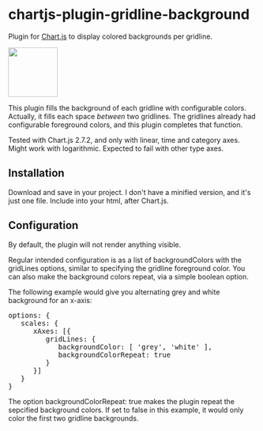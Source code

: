 # chartjs-plugin-gridline-background
Plugin for <a href="http://www.chartjs.org/">Chart.js</a> to display colored backgrounds per gridline.

<img src="https://rawgit.com/sfrauenfelder/chartjs-plugin-gridline-background/master/demo-picture.png" style="width:100px;">

This plugin fills the background of each gridline with configurable colors. Actually, it fills each space _between_ two gridlines.
The gridlines already had configurable foreground colors, and this plugin completes that function.

Tested with Chart.js 2.7.2, and only with linear, time and category axes. Might work with logarithmic. Expected to fail with other type axes.

<h2>Installation</h2>
Download and save in your project. I don't have a minified version, and it's just one file.
Include into your html, after Chart.js.

<h2>Configuration</h2>
By default, the plugin will not render anything visible.

Regular intended configuration is as a list of backgroundColors with the gridLines options, similar to specifying the gridline foreground color. You can also make the background colors repeat, via a simple boolean option.

The following example would give you alternating grey and white background for an x-axis:

<pre>
options: {
   scales: {
      xAxes: [{
         gridLines: {
            backgroundColor: [ 'grey', 'white' ],
            backgroundColorRepeat: true
         }
      }]
   }
}
</pre>


The option backgroundColorRepeat: true makes the plugin repeat the sepcified background colors. If set to false in this example, it would only color the first two gridline backgrounds.
